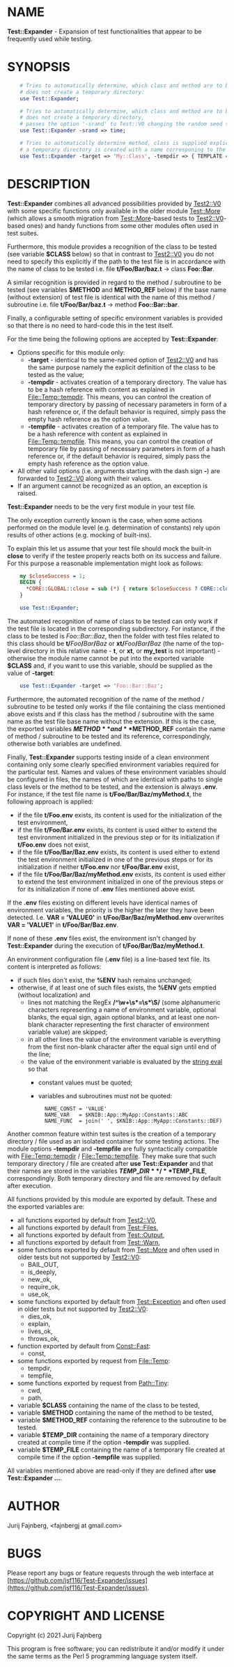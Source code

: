 # NAME

**Test::Expander** - Expansion of test functionalities that appear to be frequently used while testing.

# SYNOPSIS

```perl
    # Tries to automatically determine, which class and method are to be tested,
    # does not create a temporary directory:
    use Test::Expander;

    # Tries to automatically determine, which class and method are to be tested,
    # does not create a temporary directory,
    # passes the option '-srand' to Test::V0 changing the random seed to the current time in seconds:
    use Test::Expander -srand => time;

    # Tries to automatically determine method, class is supplied explicitly,
    # a temporary directory is created with a name corresponing to the supplied template:
    use Test::Expander -target => 'My::Class', -tempdir => { TEMPLATE => 'my_dir.XXXXXXXX' };
```

# DESCRIPTION

**Test::Expander** combines all advanced possibilities provided by [Test2::V0](https://metacpan.org/pod/Test2::V0)
with some specific functions only available in the older module [Test::More](https://metacpan.org/pod/Test::More)
(which allows a smooth migration from [Test::More](https://metacpan.org/pod/Test::More)-based tests to
[Test2::V0](https://metacpan.org/pod/Test2::V0)-based ones) and handy functions from some other modules
often used in test suites.

Furthermore, this module provides a recognition of the class to be tested (see variable **$CLASS** below) so that
in contrast to [Test2::V0](https://metacpan.org/pod/Test2::V0) you do not need to specify this explicitly
if the path to the test file is in accordance with the name of class to be tested i.e.
file **t/Foo/Bar/baz.t** -> class **Foo::Bar**.

A similar recognition is provided in regard to the method / subroutine to be tested
(see variables **$METHOD** and **METHOD\_REF** below) if the base name (without extension) of test file is
identical with the name of this method / subroutine i.e. file **t/Foo/Bar/baz.t** -> method **Foo::Bar::bar**.

Finally, a configurable setting of specific environment variables is provided so that
there is no need to hard-code this in the test itself.

For the time being the following options are accepted by **Test::Expander**:

- Options specific for this module only:
    - **-target** - identical to the same-named option of [Test2::V0](https://metacpan.org/pod/Test2::V0) and
    has the same purpose namely the explicit definition of the class to be tested as the value;
    - **-tempdir** - activates creation of a temporary directory. The value has to be a hash reference with content
    as explained in [File::Temp::tempdir](https://metacpan.org/pod/File::Temp). This means, you can control the creation of
    temporary directory by passing of necessary parameters in form of a hash reference or, if the default behavior is
    required, simply pass the empty hash reference as the option value.
    - **-tempfile** - activates creation of a temporary file. The value has to be a hash reference with content as explained in
    [File::Temp::tempfile](https://metacpan.org/pod/File::Temp). This means, you can control the creation of
    temporary file by passing of necessary parameters in form of a hash reference or, if the default behavior is
    required, simply pass the empty hash reference as the option value.
- All other valid options (i.e. arguments starting with the dash sign **-**) are forwarded to
[Test2::V0](https://metacpan.org/pod/Test2::V0) along with their values.
- If an argument cannot be recognized as an option, an exception is raised.

**Test::Expander** needs to be the very first module in your test file.

The only exception currently known is the case, when some actions performed on the module level
(e.g. determination of constants) rely upon results of other actions (e.g. mocking of built-ins).

To explain this let us assume that your test file should mock the built-in **close**
to verify if the testee properly reacts both on its success and failure.
For this purpose a reasonable implementation might look as follows:

```perl
    my $closeSuccess = 1;
    BEGIN {
      *CORE::GLOBAL::close = sub (*) { return $closeSuccess ? CORE::close($_[0]) : 0 }
    }

    use Test::Expander;
```

The automated recognition of name of class to be tested can only work if the test file is located in the corresponding
subdirectory. For instance, if the class to be tested is _Foo::Bar::Baz_, then the folder with test files
related to this class should be **t/**_Foo_**/**_Bar_**/**_Baz_ or **xt/**_Foo_**/**_Bar_**/**_Baz_
(the name of the top-level directory in this relative name - **t**, or **xt**, or **my\_test** is not important) -
otherwise the module name cannot be put into the exported variable **$CLASS** and, if you want to use this variable,
should be supplied as the value of **-target**:

```perl
    use Test::Expander -target => 'Foo::Bar::Baz';
```

Furthermore, the automated recognition of the name of the method / subroutine to be tested only works if the file
containing the class mentioned above exists and if this class has the method / subroutine with the same name as the test
file base name without the extension.
If this is the case, the exported variables **$METHOD** and **$METHOD\_REF** contain the name of method / subroutine
to be tested and its reference, correspondingly, otherwise both variables are undefined.

Finally, **Test::Expander** supports testing inside of a clean environment containing only some clearly
specified environment variables required for the particular test.
Names and values of these environment variables should be configured in files,
the names of which are identical with paths to single class levels or the method to be tested,
and the extension is always **.env**.
For instance, if the test file name is **t/Foo/Bar/Baz/myMethod.t**, the following approach is applied:

- if the file **t/Foo.env** exists, its content is used for the initialization of the test environment,
- if the file **t/Foo/Bar.env** exists, its content is used either to extend the test environment
initialized in the previous step or for its initialization if **t/Foo.env** does not exist,
- if the file **t/Foo/Bar/Baz.env** exists, its content is used either to extend the test
environment initialized in one of the previous steps or for its initialization if neither **t/Foo.env** nor
**t/Foo/Bar.env** exist,
- if the file **t/Foo/Bar/Baz/myMethod.env** exists, its content is used either to extend the test environment
initialized in one of the previous steps or for its initialization if none of **.env** files mentioned above exist.

If the **.env** files existing on different levels have identical names of environment variables,
the priority is the higher the later they have been detected.
I.e. **VAR = 'VALUE0'** in **t/Foo/Bar/Baz/myMethod.env** overwrites **VAR = 'VALUE1'** in **t/Foo/Bar/Baz.env**.

If none of these **.env** files exist, the environment isn't changed by **Test::Expander**
during the execution of **t/Foo/Bar/Baz/myMethod.t**.

An environment configuration file (**.env** file) is a line-based text file.
Its content is interpreted as follows:

- if such files don't exist, the **%ENV** hash remains unchanged;
- otherwise, if at least one of such files exists, the **%ENV** gets emptied (without localization) and
    - lines not matching the RegEx **/^\\w+\\s\*=\\s\*\\S/** (some alphanumeric characters representing a name of
    environment variable, optional blanks, the equal sign, again optional blanks, and at least one non-blank
    character representing the first character of environment variable value) are skipped;
    - in all other lines the value of the environment variable is everything from the first non-blank
    character after the equal sign until end of the line;
    - the value of the environment variable is evaluated by the [string eval](https://perldoc.perl.org/functions/eval)
    so that
        - constant values must be quoted;
        - variables and subroutines must not be quoted:

                NAME_CONST = 'VALUE'
                NAME_VAR   = $KNIB::App::MyApp::Constants::ABC
                NAME_FUNC  = join(' ', $KNIB::App::MyApp::Constants::DEF)

Another common feature within test suites is the creation of a temporary directory / file used as an
isolated container for some testing actions.
The module options **-tempdir** and **-tempfile** are fully syntactically compatible with
[File::Temp::tempdir](https://metacpan.org/pod/File::Temp#FUNCTIONS) /
[File::Temp::tempfile](https://metacpan.org/pod/File::Temp#FUNCTIONS). They make sure that such temporary
directory / file are created after **use Test::Expander** and that their names are stored in the variables
**$TEMP\_DIR** / **$TEMP\_FILE**, correspondingly.
Both temporary directory and file are removed by default after execution.

All functions provided by this module are exported by default. These and the exported variables are:

- all functions exported by default from [Test2::V0](https://metacpan.org/pod/Test2::V0),
- all functions exported by default from [Test::Files](https://metacpan.org/pod/Test::Files),
- all functions exported by default from [Test::Output](https://metacpan.org/pod/Test::Output),
- all functions exported by default from [Test::Warn](https://metacpan.org/pod/Test::Warn),
- some functions exported by default from [Test::More](https://metacpan.org/pod/Test::More)
and often used in older tests but not supported by [Test2::V0](https://metacpan.org/pod/Test2::V0):
    - BAIL\_OUT,
    - is\_deeply,
    - new\_ok,
    - require\_ok,
    - use\_ok,
- some functions exported by default from [Test::Exception](https://metacpan.org/pod/Test::Exception)
and often used in older tests but not supported by [Test2::V0](https://metacpan.org/pod/Test2::V0):
    - dies\_ok,
    - explain,
    - lives\_ok,
    - throws\_ok,
- function exported by default from [Const::Fast](https://metacpan.org/pod/Const::Fast):
    - const,
- some functions exported by request from [File::Temp](https://metacpan.org/pod/File::Temp):
    - tempdir,
    - tempfile,
- some functions exported by request from [Path::Tiny](https://metacpan.org/pod/Path::Tiny):
    - cwd,
    - path,
- variable **$CLASS** containing the name of the class to be tested,
- variable **$METHOD** containing the name of the method to be tested,
- variable **$METHOD\_REF** containing the reference to the subroutine to be tested.
- variable **$TEMP\_DIR** containing the name of a temporary directory created at compile time
if the option **-tempdir** was supplied.
- variable **$TEMP\_FILE** containing the name of a temporary file created at compile time
if the option **-tempfile** was supplied.

All variables mentioned above are read-only if they are defined after **use Test::Expander ...**.

# AUTHOR

Jurij Fajnberg, &lt;fajnbergj at gmail.com>

# BUGS

Please report any bugs or feature requests through the web interface at
[https://github.com/jsf116/Test-Expander/issues](https://github.com/jsf116/Test-Expander/issues).

# COPYRIGHT AND LICENSE

Copyright (c) 2021 Jurij Fajnberg

This program is free software; you can redistribute it and/or modify it under the same terms
as the Perl 5 programming language system itself.
